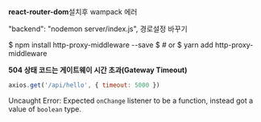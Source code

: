 **react-router-dom**설치후 wampack 에러

"backend": "nodemon server/index.js", 경로설정 바꾸기

$ npm install http-proxy-middleware --save
$ # or
$ yarn add http-proxy-middleware


**504 상태 코드는 게이트웨이 시간 초과(Gateway Timeout)**

```js
axios.get('/api/hello', { timeout: 5000 })
```

Uncaught Error: Expected `onChange` listener to be a function, instead got a value of `boolean` type.